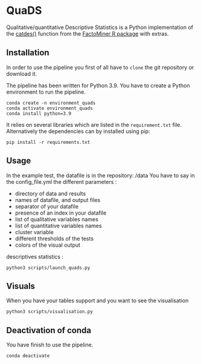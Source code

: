 # QuaDS

Qualitative/quantitative Descriptive Statistics is a Python implementation of the [catdes()](http://factominer.free.fr/factomethods/description-des-modalites.html) function from the [FactoMiner R package](http://factominer.free.fr) with extras.

## Installation
In order to use the pipeline you first of all have to `clone` the git
repository or download it.

The pipeline has been written for Python 3.9. 
You have to create a Python environment to run the pipeline.

    conda create -n environment_quads
    conda activate environment_quads
    conda install python=3.9

It relies on several libraries which are listed in the `requirement.txt` file.
Alternatively the dependencies can by installed using pip:

    pip install -r requirements.txt

## Usage
In the example test, the datafile is in the repository: /data
You have to say in the config_file.yml the different parameters :
  - directory of data and results
  - names of datafile, and output files
  - separator of your datafile
  - presence of an index in your datafile
  - list of qualitative variables names
  - list of quantitative variables names
  - cluster variable
  - different thresholds of the tests
  - colors of the visual output

descriptives statistics :

    python3 scripts/launch_quads.py
    
## Visuals
When you have your tables support and you want to see the visualisation

    python3 scripts/visualisation.py


## Deactivation of conda
You have finish to use the pipeline.

    conda deactivate
